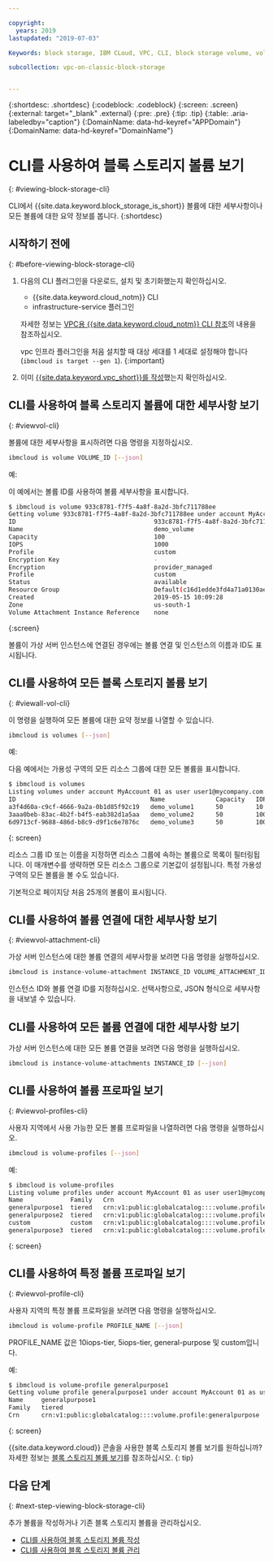 ```yaml
---

copyright:
  years: 2019
lastupdated: "2019-07-03"

Keywords: block storage, IBM CLoud, VPC, CLI, block storage volume, volume, IOPS

subcollection: vpc-on-classic-block-storage


---
```


{:shortdesc: .shortdesc}
{:codeblock: .codeblock}
{:screen: .screen}
{:external: target="_blank" .external}
{:pre: .pre}
{:tip: .tip}
{:table: .aria-labeledby="caption"}
{:DomainName: data-hd-keyref="APPDomain"}
{:DomainName: data-hd-keyref="DomainName"}

# CLI를 사용하여 블록 스토리지 볼륨 보기
{: #viewing-block-storage-cli}

CLI에서 {{site.data.keyword.block_storage_is_short}} 볼륨에 대한 세부사항이나 모든 볼륨에 대한 요약 정보를 봅니다.
{:shortdesc}

## 시작하기 전에
{: #before-viewing-block-storage-cli}

1. 다음의 CLI 플러그인을 다운로드, 설치 및 초기화했는지 확인하십시오.
    * {{site.data.keyword.cloud_notm}} CLI
    * infrastructure-service 플러그인

   자세한 정보는 [VPC용 {{site.data.keyword.cloud_notm}} CLI 참조](/docs/vpc-infrastructure-cli-plugin?topic=vpc-infrastructure-cli-plugin-vpc-reference)의 내용을 참조하십시오.
   
   vpc 인프라 플러그인을 처음 설치할 때 대상 세대를 1 세대로 설정해야 합니다(`ibmcloud is target --gen 1`).
   {:important}
   
2. 이미 [{{site.data.keyword.vpc_short}}를 작성](/docs/vpc-on-classic?topic=vpc-on-classic-getting-started)했는지 확인하십시오.

## CLI를 사용하여 블록 스토리지 볼륨에 대한 세부사항 보기
{: #viewvol-cli}

볼륨에 대한 세부사항을 표시하려면 다음 명령을 지정하십시오.

```bash
ibmcloud is volume VOLUME_ID [--json]
```

예:

이 예에서는 볼륨 ID를 사용하여 볼륨 세부사항을 표시합니다.

```bash
$ ibmcloud is volume 933c8781-f7f5-4a8f-8a2d-3bfc711788ee
Getting volume 933c8781-f7f5-4a8f-8a2d-3bfc711788ee under account MyAccount01 as user user1@mycompany.com...
ID                                      933c8781-f7f5-4a8f-8a2d-3bfc711788ee
Name                                    demo_volume
Capacity                                100
IOPS                                    1000
Profile                                 custom
Encryption Key                          -
Encryption                              provider_managed
Profile                                 custom
Status                                  available
Resource Group                          Default(c16d1edde3fd4a71a0130aed371405a0)
Created                                 2019-05-15 10:09:28
Zone                                    us-south-1
Volume Attachment Instance Reference    none
```
{:screen}

볼륨이 가상 서버 인스턴스에 연결된 경우에는 볼륨 연결 및 인스턴스의 이름과 ID도 표시됩니다.

## CLI를 사용하여 모든 블록 스토리지 볼륨 보기
{: #viewall-vol-cli}

이 명령을 실행하여 모든 볼륨에 대한 요약 정보를 나열할 수 있습니다.

```bash
ibmcloud is volumes [--json]
```

예:

다음 예에서는 가용성 구역의 모든 리소스 그룹에 대한 모든 볼륨을 표시합니다.  

```bash
$ ibmcloud is volumes
Listing volumes under account MyAccount 01 as user user1@mycompany.com...
ID                                     Name              Capacity   IOPS   Auto Delete   Encryption        Profile         Created               Status      Zone         Resource Group
a3f4d60a-c9cf-4666-9a2a-0b1d85f92c19   demo_volume1      50         10     Manual        provider managed  generalpurpose   2019-06-30 11:04:46  pending     us-south-1   (c16d1edd-.)
3aaa0beb-83ac-4b2f-b4f5-eab382d1a5aa   demo_volume2      50         100    Manual        provider managed  custom           2019-06-30 10:26:34  available   us-south-1   (c16d1edd-.)
6d9713cf-9688-486d-b8c9-d9f1c6e7876c   demo_volume3      50         100    Manual        provider managed  custom           2019-06-30 10:39:24  available   us-south-1   (c16d1edd-.)
```
{: screen}

리소스 그룹 ID 또는 이름을 지정하면 리소스 그룹에 속하는 볼륨으로 목록이 필터링됩니다. 이 매개변수를 생략하면 모든 리소스 그룹으로 기본값이 설정됩니다. 특정 가용성 구역의 모든 볼륨을 볼 수도 있습니다.

기본적으로 페이지당 처음 25개의 볼륨이 표시됩니다.

## CLI를 사용하여 볼륨 연결에 대한 세부사항 보기
{: #viewvol-attachment-cli}

가상 서버 인스턴스에 대한 볼륨 연결의 세부사항을 보려면 다음 명령을 실행하십시오.

```bash
ibmcloud is instance-volume-attachment INSTANCE_ID VOLUME_ATTACHMENT_ID [--json]
```

인스턴스 ID와 볼륨 연결 ID를 지정하십시오.  선택사항으로, JSON 형식으로 세부사항을 내보낼 수 있습니다.

## CLI를 사용하여 모든 볼륨 연결에 대한 세부사항 보기

가상 서버 인스턴스에 대한 모든 볼륨 연결을 보려면 다음 명령을 실행하십시오.

```bash
ibmcloud is instance-volume-attachments INSTANCE_ID [--json]
```

## CLI를 사용하여 볼륨 프로파일 보기
{: #viewvol-profiles-cli}

사용자 지역에서 사용 가능한 모든 볼륨 프로파일을 나열하려면 다음 명령을 실행하십시오.

```bash
ibmcloud is volume-profiles [--json]
```

예:

```bash
$ ibmcloud is volume-profiles
Listing volume profiles under account MyAccount 01 as user user1@mycompany.com...
Name             Family   Crn
generalpurpose1  tiered   crn:v1:public:globalcatalog::::volume.profile:generalpurpose
generalpurpose2  tiered   crn:v1:public:globalcatalog::::volume.profile:generalpurpose
custom           custom   crn:v1:public:globalcatalog::::volume.profile:custom
generalpurpose3  tiered   crn:v1:public:globalcatalog::::volume.profile:generalpurpose
```
{: screen}

## CLI를 사용하여 특정 볼륨 프로파일 보기
{: #viewvol-profile-cli}

사용자 지역의 특정 볼륨 프로파일을 보려면 다음 명령을 실행하십시오.

```bash
ibmcloud is volume-profile PROFILE_NAME [--json]
```

PROFILE_NAME 값은 10iops-tier, 5iops-tier, general-purpose 및 custom입니다.

예:

```bash
$ ibmcloud is volume-profile generalpurpose1
Getting volume profile generalpurpose1 under account MyAccount 01 as user user1@mycompany.com...
Name     generalpurpose1
Family   tiered
Crn      crn:v1:public:globalcatalog::::volume.profile:generalpurpose
```
{: screen}

{{site.data.keyword.cloud}} 콘솔을 사용한 블록 스토리지 볼륨 보기를 원하십니까? 자세한 정보는 [블록 스토리지 볼륨 보기](/docs/vpc-on-classic-block-storage?topic=vpc-on-classic-block-storage-viewing-block-storage)를 참조하십시오.
{: tip}

## 다음 단계
{: #next-step-viewing-block-storage-cli}

추가 볼륨을 작성하거나 기존 블록 스토리지 볼륨을 관리하십시오.

* [CLI를 사용하여 블록 스토리지 볼륨 작성](/docs/vpc-on-classic-block-storage?topic=vpc-on-classic-block-storage-creating-block-storage-cli)
* [CLI를 사용하여 블록 스토리지 볼륨 관리](/docs/vpc-on-classic-block-storage?topic=vpc-on-classic-block-storage-managing-block-storage-cli)
